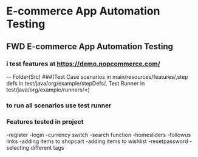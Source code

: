 # E-commerce App Automation Testing

## FWD E-commerce App Automation Testing
### i test features at https://demo.nopcommerce.com/
-- Folder(Src) 
###(Test Case scenarios in main/resources/features/,step defs in test/java/org/example/stepDefs/, Test Runner in test/java/org/example/runners/<)

### to run all scenarios use test runner

### Features tested in project
-register
-login
-currency switch
-search function
-homesliders
-followus links
-adding items to shopcart
-adding items to wishlist
-resetpassword
-selecting different tags
